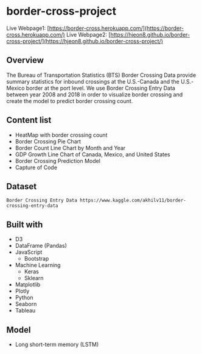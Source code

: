 # border-cross-project
Live Webpage1: [https://border-cross.herokuapp.com/](https://border-cross.herokuapp.com/)
Live Webpage2: [https://hjeon8.github.io/border-cross-project/](https://hjeon8.github.io/border-cross-project/)


## Overview
The Bureau of Transportation Statistics (BTS) Border Crossing Data provide summary statistics for inbound crossings at the U.S.-Canada and the U.S.-Mexico border at the port level.
We use Border Crossing Entry Data between year 2008 and 2018 in order to visualize border crossing and create the model to predict border crossing count. 

## Content list
* HeatMap with border crossing count
* Border Crossing Pie Chart
* Border Count Line Chart by Month and Year
* GDP Growth Line Chart of Canada, Mexico, and United States
* Border Crossing Prediction Model
* Capture of Code


## Dataset
```
Border Crossing Entry Data https://www.kaggle.com/akhilv11/border-crossing-entry-data
```

## Built with
* D3
* DataFrame (Pandas)
* JavaScript
  * Bootstrap
* Machine Learning
  * Keras
  * Sklearn
* Matplotlib
* Plotly
* Python
* Seaborn
* Tableau

## Model
* Long short-term memory (LSTM)
